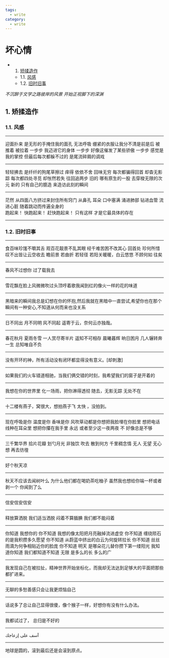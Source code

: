 ```yaml
---
tags:
  - write
category:
  - write
---
```


# 坏心情

* 1. [矫揉造作](#first)
    * 1.1. [风感](#firstPOne)
    * 1.2. [旧时旧事](#firstPTwo)

*不沉醉于文学之路彼岸的风景 开始正视脚下的深渊*

## 1.  <a name='first'></a> 矫揉造作
### 1.1. <a name='firstPOne'></a> 风感
--- 

迎面扑来 是无形的手掩住我的面孔
无法呼吸
绷紧的衣服让我分不清是前是后
被推着 被拉着
一步步 我迈进它的身体
一步步 好像这催发了某些骄傲
一步步 感觉是我的掌控
但最后每次都躲不过的 是尾流碎屑的调戏

---

轻轻拂去 是纤纤的狗尾草擦过
痒得 依依不舍 回味无穷
每次都骗得回首 却杳无影踪
每次都四处寻觅 却怅然若失
往回追两步
旧的 哪有原生的一股 去穿梭无限的次元
新的 只有自己的臆造 来造访此刻的瞬间

---

茫然 
从四面八方挤过来封住所有窍门
从鼻孔 耳朵 口中塞满
涌进肺部 钻进血管 流进心脏
随着跳动而传遍全身的    
跑起来！ 
快跑起来！ 
赶快跑起来！ 
只有这样 才是它最具体的存在

---
### 1.2. <a name='firstPTwo'></a> 旧时旧事

---

食百味珍馐不嚼其舌 观百花靓景不乱其眼 经千难苦困不改其心 回首处 珍何所惜 叹不出皆让云空收去 瞻前景 若曲折 若轻径 若阳关暖暖，白云悠悠 不顾何如 往矣

---

春风不过想你 过了载我去

---

雪花飘在脸上风微微吹过头顶哼着歌我闻到红的像火一样的花的味道

---

黑暗来的瞬间我总是幻想在你的怀抱,然后我就在黑暗中一直尝试,希望你也在那个瞬间有一种安心,不知道从何而来也没关系

---

日不同出
月不同明
风不同起
遥寄于云，奈何云亦独哉。

---

春花秋月 夏雨冬雪
一人赏尽寄半片
遥知不可相存
晨曦暮辉 晌日困月
几人辗转奔一生
总知唯自不负

---

没有开环的神，所有活动没有闭环都显得没有意义。[却刺激]

---

如果我们的火车错道相驰，当我们俩交错的时刻，我希望我们的窗子是开着的

---

我想在你的世界里
化一场雨，把你淋得透彻
随去，无影无踪 无处不在

---

十二楼有燕子，窝很大，想拍燕子飞 太快 ，没拍到。

---

现在呼吸是你 温度是你 香味是你 风吹草动都是你想把我脸埋在你脸里 想把电话线种在耳朵里 想把你攥在我手里 永远
或者至少这一夜两夜 不 好像总是不够

---

三千繁华界
拾片花瓣
划勺月光
非独饮
吹去
散到何方
千里稠念情
无人
无望
无心想 再去彷徨

---

好个秋天凉

---

秋天不应该去闻树叶么
为什么他们都在喝奶茶吃柚子
虽然我也想给你端一杯或者剥一个
你闻到了么

---

信安信安信安

---

释放算洒脱
我们适当洒脱
闷着不算腼腆
我们都不能闷着

---

你知道 我想你的
你不知道 我想的像太阳把月亮融掉流进虚空
你不知道 缠绕陨石的是我积攒多久愿望
你不知道 从蔚蓝中挤出的白云为何旋转拉长
你不知道 丝丝雨滴为何争相贴近你的脸庞
你不知道 明天 是哪朵花儿替你攒下第一缕阳光
我知道你知道
我们都知道不知道
无限
是多么的长 多么的广

---

我发现自己在被拉扯，精神世界开始坐标化，而我却无法达到足够大的平面把那些都扩进来。


---

无聊的多愁善感只会让我更烦恼自己

---

话说多了总让自己显得很傻，像个猴子一样，好想你有没有什么办法。

--- 

我都试过了， 总归是不好的  

---

آسف على إزعاجك 

---

地球是圆的，滚到最后还是会滚到原点。